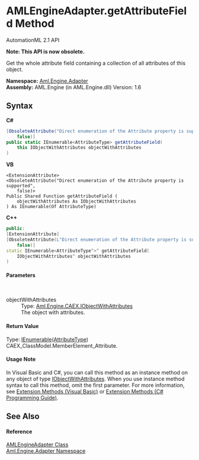 # AMLEngineAdapter.getAttributeField Method 
AutomationML 2.1 API 

**Note: This API is now obsolete.**

Get the whole attribute field containing a collection of all attributes of this object.

**Namespace:**&nbsp;<a href="N_Aml_Engine_Adapter">Aml.Engine.Adapter</a><br />**Assembly:**&nbsp;AML.Engine (in AML.Engine.dll) Version: 1.6

## Syntax

**C#**<br />
``` C#
[ObsoleteAttribute("Direct enumeration of the Attribute property is supported", 
	false)]
public static IEnumerable<AttributeType> getAttributeField(
	this IObjectWithAttributes objectWithAttributes
)
```

**VB**<br />
``` VB
<ExtensionAttribute>
<ObsoleteAttribute("Direct enumeration of the Attribute property is supported", 
	false)>
Public Shared Function getAttributeField ( 
	objectWithAttributes As IObjectWithAttributes
) As IEnumerable(Of AttributeType)
```

**C++**<br />
``` C++
public:
[ExtensionAttribute]
[ObsoleteAttribute(L"Direct enumeration of the Attribute property is supported", 
	false)]
static IEnumerable<AttributeType^>^ getAttributeField(
	IObjectWithAttributes^ objectWithAttributes
)
```


#### Parameters
&nbsp;<dl><dt>objectWithAttributes</dt><dd>Type: <a href="T_Aml_Engine_CAEX_IObjectWithAttributes">Aml.Engine.CAEX.IObjectWithAttributes</a><br />The object with attributes.</dd></dl>

#### Return Value
Type: <a href="https://docs.microsoft.com/dotnet/api/system.collections.generic.ienumerable-1" target="_parent" rel="noopener noreferrer">IEnumerable</a>(<a href="T_Aml_Engine_CAEX_AttributeType">AttributeType</a>)<br />CAEX_ClassModel.MemberElement_Attribute.

#### Usage Note
In Visual Basic and C#, you can call this method as an instance method on any object of type <a href="T_Aml_Engine_CAEX_IObjectWithAttributes">IObjectWithAttributes</a>. When you use instance method syntax to call this method, omit the first parameter. For more information, see <a href="https://docs.microsoft.com/dotnet/visual-basic/programming-guide/language-features/procedures/extension-methods" target="_blank" rel="noopener noreferrer">Extension Methods (Visual Basic)</a> or <a href="https://docs.microsoft.com/dotnet/csharp/programming-guide/classes-and-structs/extension-methods" target="_blank" rel="noopener noreferrer">Extension Methods (C# Programming Guide)</a>.

## See Also


#### Reference
<a href="T_Aml_Engine_Adapter_AMLEngineAdapter">AMLEngineAdapter Class</a><br /><a href="N_Aml_Engine_Adapter">Aml.Engine.Adapter Namespace</a><br />